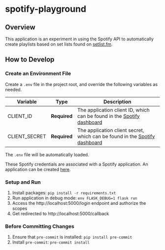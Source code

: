 # spotify-playground

## Overview

This application is an experiment in using the Spotify API to automatically create playlists based on set lists found on [setlist.fm](https://www.setlist.fm/).

## How to Develop

### Create an Environment File

Create a `.env` file in the project root, and override the following variables as needed.

| Variable          | Type         | Description                                                                                                                        |
| ----------------- | ------------ | ---------------------------------------------------------------------------------------------------------------------------------- |
| CLIENT_ID         | **Required** | The application client ID, which can be found in the [Spotify dashboard](https://developer.spotify.com/dashboard/applications)     |
| CLIENT_SECRET     | **Required** | The application client secret, which can be found in the [Spotify dashboard](https://developer.spotify.com/dashboard/applications) |

The `.env` file will be automatically loaded.

These Spotify credentials are associated with a Spotify application. An application can be created [here](https://developer.spotify.com/dashboard/applications).

### Setup and Run

1. Install packages: `pip install -r requirements.txt`
1. Run application in debug mode: `env FLASK_DEBUG=1 flask run`
1. Access the http://localhost:5000/login endpoint and authorize the scopes
1. Get redirected to http://localhost:5000/callback

### Before Committing Changes

1. Ensure that `pre-commit` is installed: `pip install pre-commit`
1. Install `pre-commit`: `pre-commit install`
